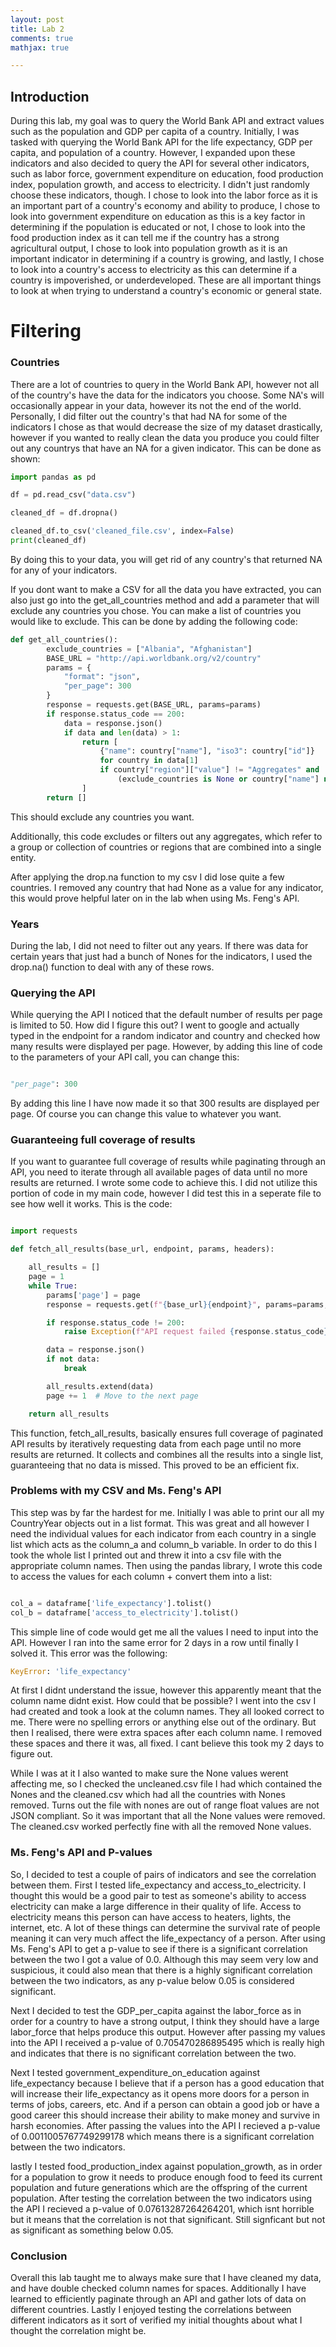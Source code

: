 ```yaml
---
layout: post
title: Lab 2
comments: true
mathjax: true

---
```


## Introduction

During this lab, my goal was to query the World Bank API and extract values such as the population and GDP per capita of a country. Initially, I was tasked with querying the World Bank API for the life expectancy, GDP per capita, and population of a country. However, I expanded upon these indicators and also decided to query the API for several other indicators, such as labor force, government expenditure on education, food production index, population growth, and access to electricity. I didn't just randomly choose these indicators, though. I chose to look into the labor force as it is an important part of a country's economy and ability to produce, I chose to look into government expenditure on education as this is a key factor in determining if the population is educated or not, I chose to look into the food production index as it can tell me if the country has a strong agricultural output, I chose to look into population growth as it is an important indicator in determining if a country is growing, and lastly, I chose to look into a country's access to electricity as this can determine if a country is impoverished, or underdeveloped. These are all important things to look at when trying to understand a country's economic or general state.

# Filtering

### Countries

There are a lot of countries to query in the World Bank API, however not all of the country's have the data for the indicators you choose. Some NA's will occasionally appear in your data, however its not the end of the world. Personally, I did filter out the country's that had NA for some of the indicators I chose as that would decrease the size of my dataset drastically, however if you wanted to really clean the data you produce you could filter out any countrys that have an NA for a given indicator. This can be done as shown:

```python
import pandas as pd

df = pd.read_csv("data.csv")

cleaned_df = df.dropna()

cleaned_df.to_csv('cleaned_file.csv', index=False)
print(cleaned_df)
```
By doing this to your data, you will get rid of any country's that returned NA for any of your indicators.

If you dont want to make a CSV for all the data you have extracted, you can also just go into the get_all_countries method and add a parameter that will exclude any countries you chose. You can make a list of countries you would like to exclude. This can be done by adding the following code:

```python
def get_all_countries():
        exclude_countries = ["Albania", "Afghanistan"]  
        BASE_URL = "http://api.worldbank.org/v2/country"
        params = {
            "format": "json",
            "per_page": 300
        }
        response = requests.get(BASE_URL, params=params)
        if response.status_code == 200:
            data = response.json()
            if data and len(data) > 1:
                return [
                    {"name": country["name"], "iso3": country["id"]}
                    for country in data[1]
                    if country["region"]["value"] != "Aggregates" and
                        (exclude_countries is None or country["name"] not in exclude_countries)
                ]
        return []
```

This should exclude any countries you want.

Additionally, this code excludes or filters out any aggregates, which refer to a group or collection of countries or regions that are combined into a single entity.

After applying the drop.na function to my csv I did lose quite a few countries. I removed any country that had None as a value for any indicator, this would prove helpful later on in the lab when using Ms. Feng's API.

### Years

During the lab, I did not need to filter out any years. If there was data for certain years that just had a bunch of Nones for the indicators, I used the drop.na() function to deal with any of these rows.

### Querying the API

While querying the API I noticed that the default number of results per page is limited to 50. How did I figure this out? I went to google and actually typed in the endpoint for a random indicator and country and checked how many results were displayed per page. However, by adding this line of code to the parameters of your API call, you can change this:

```python

"per_page": 300

```

By adding this line I have now made it so that 300 results are displayed per page. Of course you can change this value to whatever you want.

### Guaranteeing full coverage of results

If you want to guarantee full coverage of results while paginating through an API, you need to iterate through all available pages of data until no more results are returned. I wrote some code to achieve this. I did not utilize this portion of code in my main code, however I did test this in a seperate file to see how well it works. This is the code:

```python

import requests

def fetch_all_results(base_url, endpoint, params, headers):

    all_results = []
    page = 1
    while True:
        params['page'] = page 
        response = requests.get(f"{base_url}{endpoint}", params=params, headers=headers)

        if response.status_code != 200:
            raise Exception(f"API request failed {response.status_code}: {response.text}")

        data = response.json()
        if not data: 
            break

        all_results.extend(data)  
        page += 1  # Move to the next page

    return all_results


```

This function, fetch_all_results, basically ensures full coverage of paginated API results by iteratively requesting data from each page until no more results are returned. It collects and combines all the results into a single list, guaranteeing that no data is missed. This proved to be an efficient fix.

### Problems with my CSV and Ms. Feng's API

This step was by far the hardest for me. Initially I was able to print our all my CountryYear objects out in a list format. This was great and all however I need the individual values for each indicator from each country in a single list which acts as the column_a and column_b variable. In order to do this I took the whole list I printed out and threw it into a csv file with the appropriate column names. Then using the pandas library, I wrote this code to access the values for each column + convert them into a list:

```python

col_a = dataframe['life_expectancy'].tolist()  
col_b = dataframe['access_to_electricity'].tolist()  

```

This simple line of code would get me all the values I need to input into the API. However I ran into the same error for 2 days in a row until finally I solved it. This error was the following:

```python
KeyError: 'life_expectancy'
```

At first I didnt understand the issue, however this apparently meant that the column name didnt exist. How could that be possible? I went into the csv I had created and took a look at the column names. They all looked correct to me. There were no spelling errors or anything else out of the ordinary. But then I realised, there were extra spaces after each column name. I removed these spaces and there it was, all fixed. I cant believe this took my 2 days to figure out. 

While I was at it I also wanted to make sure the None values werent affecting me, so I checked the uncleaned.csv file I had which contained the Nones and the cleaned.csv which had all the countries with Nones removed. Turns out the file with nones are out of range float values are not JSON compliant. So it was important that all the None values were removed. The cleaned.csv worked perfectly fine with all the removed None values.

### Ms. Feng's API and P-values

So, I decided to test a couple of pairs of indicators and see the correlation between them. First I tested life_expectancy and access_to_electricity. I thought this would be a good pair to test as someone's ability to access electricity can make a large difference in their quality of life. Access to electricity means this person can have access to heaters, lights, the internet, etc. A lot of these things can determine the survival rate of people meaning it can very much affect the life_expectancy of a person. After using Ms. Feng's API to get a p-value to see if there is a significant correlation between the two I got a value of 0.0. Although this may seem very low and suspicious, it could also mean that there is a highly significant correlation between the two indicators, as any p-value below 0.05 is considered significant. 

Next I decided to test the GDP_per_capita against the labor_force as in order for a country to have a strong output, I think they should have a large labor_force that helps produce this output. However after passing my values into the API I received a p-value of 0.705470286895495 which is really high and indicates that there is no significant correlation between the two.

Next I tested government_expenditure_on_education against life_expectancy because I believe that if a person has a good education that will increase their life_expectancy as it opens more doors for a person in terms of jobs, careers, etc. And if a person can obtain a good job or have a good career this should increase their ability to make money and survive in harsh economies. After passing the values into the API I recieved a p-value of 0.0011005767749299178 which means there is a significant correlation between the two indicators.

lastly I tested food_production_index against population_growth, as in order for a population to grow it needs to produce enough food to feed its current population and future generations which are the offspring of the current population. After testing the correlation between the two indicators using the API I recieved a p-value of 0.07613287264264201, which isnt horrible but it means that the correlation is not that significant. Still signficant but not as significant as something below 0.05.

### Conclusion

Overall this lab taught me to always make sure that I have cleaned my data, and have double checked column names for spaces. Additionally I have learned to efficiently paginate through an API and gather lots of data on different countries. Lastly I enjoyed testing the correlations between different indicators as it sort of verified my initial thoughts about what I thought the correlation might be.

